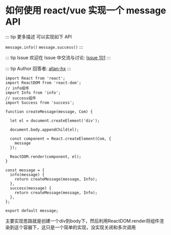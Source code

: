 # 如何使用 react/vue 实现一个 message API

::: tip 更多描述 
 可以实现如下 API

`message.info()`
`message.success()` 
:::

::: tip Issue 
 欢迎在 Issue 中交流与讨论: [Issue 101](https://github.com/shfshanyue/Daily-Question/issues/101) 
:::

::: tip Author 
回答者: [allan-hx](https://github.com/allan-hx) 
:::

```
import React from 'react';
import ReactDOM from 'react-dom';
// info组件
import Info from 'info';
// success组件
import Success from 'success';

function createMessage(message, Com) {

  let el = document.createElement('div');

  document.body.appendChild(el);

  const component = React.createElement(Com, {
    message
  });

  ReactDOM.render(component, el);
}

const message = {
  info(message) {
    return createMessage(message, Info);
  },
  success(message) {
    return createMessage(message, Info);
  },
};

export default message;
```
主要实现思路就是创建一个div到body下，然后利用ReactDOM.render将组件渲染到这个容器下，这只是一个简单的实现，没实现关闭和多次调用